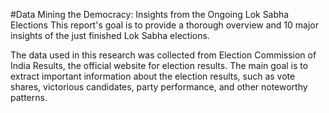#Data Mining the Democracy: Insights from the Ongoing Lok Sabha Elections
This report's goal is to provide a thorough overview and 10 major insights of the just finished Lok Sabha elections.

The data used in this research was collected from Election Commission of India Results, the official website for election results. The main goal is to extract important information about the election results, such as vote shares, victorious candidates, party performance, and other noteworthy patterns.

